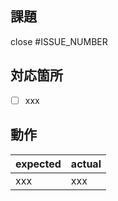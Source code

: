 ## 課題

close #ISSUE_NUMBER

## 対応箇所

<!--
課題のどこに対応したか１つ１つ確認しましょう。
-->

- [ ] xxx

## 動作

<!--
画像や動画を添付しましょう。
動作に変更なければ、必要ありません。
-->

| expected | actual |
|----------|--------|
| xxx      | xxx    |
